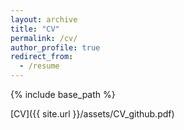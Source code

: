 ```yaml
---
layout: archive
title: "CV"
permalink: /cv/
author_profile: true
redirect_from:
  - /resume
---
```


{% include base_path %}

[CV]({{ site.url }}/assets/CV_github.pdf)
